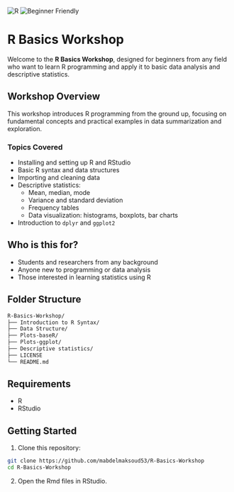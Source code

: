 ![R](https://img.shields.io/badge/Built%20with-R-blue?logo=r)
![Beginner Friendly](https://img.shields.io/badge/Level-Beginner-brightgreen)

# R Basics Workshop

Welcome to the **R Basics Workshop**, designed for beginners from any field who want to learn R programming and apply it to basic data analysis and descriptive statistics.

## Workshop Overview

This workshop introduces R programming from the ground up, focusing on fundamental concepts and practical examples in data summarization and exploration.

### Topics Covered

- Installing and setting up R and RStudio
- Basic R syntax and data structures
- Importing and cleaning data
- Descriptive statistics:
  - Mean, median, mode
  - Variance and standard deviation
  - Frequency tables
  - Data visualization: histograms, boxplots, bar charts
- Introduction to `dplyr` and `ggplot2`

## Who is this for?

- Students and researchers from any background
- Anyone new to programming or data analysis
- Those interested in learning statistics using R

## Folder Structure

```bash
R-Basics-Workshop/
├── Introduction to R Syntax/
├── Data Structure/
├── Plots-baseR/
├── Plots-ggplot/
├── Descriptive statistics/
├── LICENSE
└── README.md
```

## Requirements

- R
- RStudio

## Getting Started

1. Clone this repository:

```bash
git clone https://github.com/mabdelmaksoud53/R-Basics-Workshop
cd R-Basics-Workshop
```

2. Open the Rmd files in RStudio.
